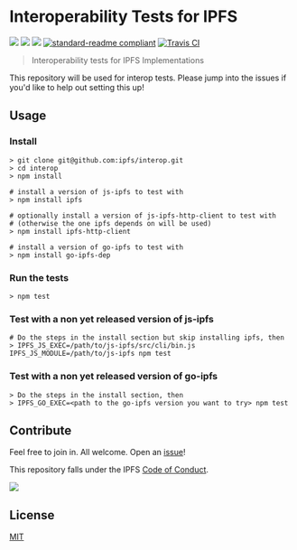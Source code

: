 # Interoperability Tests for IPFS

[![](https://img.shields.io/badge/made%20by-Protocol%20Labs-blue.svg?style=flat-square)](http://ipn.io)
[![](https://img.shields.io/badge/project-IPFS-blue.svg?style=flat-square)](http://ipfs.io/)
[![](https://img.shields.io/badge/freenode-%23ipfs-blue.svg?style=flat-square)](http://webchat.freenode.net/?channels=%23ipfs)
[![standard-readme compliant](https://img.shields.io/badge/standard--readme-OK-green.svg?style=flat-square)](https://github.com/RichardLitt/standard-readme)
[![Travis CI](https://travis-ci.com/ipfs/interop.svg?branch=master)](https://travis-ci.com/ipfs/interop)

> Interoperability tests for IPFS Implementations

This repository will be used for interop tests. Please jump into the issues if you'd like to help out setting this up!

## Usage

### Install

```
> git clone git@github.com:ipfs/interop.git
> cd interop
> npm install

# install a version of js-ipfs to test with
> npm install ipfs

# optionally install a version of js-ipfs-http-client to test with
# (otherwise the one ipfs depends on will be used)
> npm install ipfs-http-client

# install a version of go-ipfs to test with
> npm install go-ipfs-dep
```

### Run the tests

```
> npm test
```

### Test with a non yet released version of js-ipfs

```
# Do the steps in the install section but skip installing ipfs, then
> IPFS_JS_EXEC=/path/to/js-ipfs/src/cli/bin.js IPFS_JS_MODULE=/path/to/js-ipfs npm test
```

### Test with a non yet released version of go-ipfs

```
> Do the steps in the install section, then
> IPFS_GO_EXEC=<path to the go-ipfs version you want to try> npm test
```

## Contribute

Feel free to join in. All welcome. Open an [issue](https://github.com/ipfs/ipfs-interop/issues)!

This repository falls under the IPFS [Code of Conduct](https://github.com/ipfs/community/blob/master/code-of-conduct.md).

[![](https://cdn.rawgit.com/jbenet/contribute-ipfs-gif/master/img/contribute.gif)](https://github.com/ipfs/community/blob/master/CONTRIBUTING.md)

## License

[MIT](./LICENSE)
